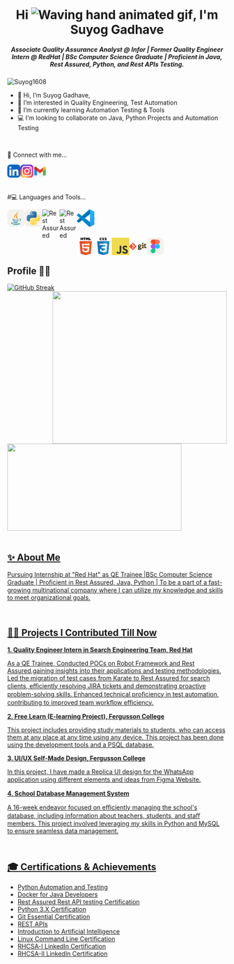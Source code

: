 <h1 align="center">Hi <img src="https://raw.githubusercontent.com/nixin72/nixin72/master/wave.gif"
         alt="Waving hand animated gif"
         height="45"
         width="45" />, I'm Suyog Gadhave</h1>
<h5 align="center">
Associate Quality Assurance Analyst @ Infor | Former Quality Engineer Intern @ RedHat | BSc Computer Science Graduate | Proficient in Java, Rest Assured, Python, and Rest APIs Testing.
</h5>
<p align="left"> <img src="https://komarev.com/ghpvc/?username=Suyog1608&label=Profile%20views&color=0e75b6&style=flat" alt="Suyog1608" /> </p>
<p>

- 👋 Hi, I’m Suyog Gadhave,
- 👀 I’m interested in Quality Engineering, Test Automation
- 🌱 I’m currently learning Automation Testing & Tools
- 💻 I’m looking to collaborate on Java, Python Projects and Automation Testing
<br />

🔗 Connect with me...

[<img align="left" alt="# | LinkedIn" width="30px" src="https://github.com/tandpfun/skill-icons/blob/main/icons/LinkedIn.svg"/>](https://www.linkedin.com/in/suyog-gadhave-b7424b248/)
[<img align="left" alt="#" width="30px" src="https://github.com/tandpfun/skill-icons/blob/main/icons/Instagram.svg" />](https://www.instagram.com/gadhave_suyog/)
[<img align="left" alt="#" width="30px" src="https://github.com/tandpfun/skill-icons/blob/main/icons/Gmail-Light.svg" />](gadhavesuyog@gmail.com/)

<br />
<br />
<br />

#💻 Languages and Tools...

[<img align="left" alt="Java" width="40px" src="https://github.com/tandpfun/skill-icons/blob/main/icons/Java-Light.svg"/>](https://www.java.com/en/)
[<img align="left" alt="Python" width="40px" src="https://github.com/tandpfun/skill-icons/blob/main/icons/Python-Light.svg"/>](https://www.python.org)
[<img align="left" alt="Rest Assured" width="40px" src="https://rest-assured.io/img/logo-transparent.png"/>](https://rest-assured.io/)
[<img align="left" alt="Rest Assured" width="40px" src="https://upload.wikimedia.org/wikipedia/commons/e/e4/Robot-framework-logo.png"/>](https://robotframework.org/)
[<img align="left" alt="Visual Studio Code" width="40px" src="https://raw.githubusercontent.com/github/explore/80688e429a7d4ef2fca1e82350fe8e3517d3494d/topics/visual-studio-code/visual-studio-code.png" />](https://code.visualstudio.com/)

<br />
<br />
<br />

[<img align="left" alt="HTML5" width="40px" src="https://raw.githubusercontent.com/github/explore/80688e429a7d4ef2fca1e82350fe8e3517d3494d/topics/html/html.png" />](https://www.w3schools.com/html/)
[<img align="left" alt="CSS3" width="40px" src="https://raw.githubusercontent.com/github/explore/80688e429a7d4ef2fca1e82350fe8e3517d3494d/topics/css/css.png" />](https://www.html.com/)
[<img align="left" alt="JavaScript" width="40px" src="https://raw.githubusercontent.com/github/explore/80688e429a7d4ef2fca1e82350fe8e3517d3494d/topics/javascript/javascript.png" />](https://www.javascript.com/)
[<img align="left" alt="Git" width="40px" src="https://raw.githubusercontent.com/github/explore/80688e429a7d4ef2fca1e82350fe8e3517d3494d/topics/git/git.png" />](https://git-scm.com/)
[<img align="left" alt="Figma" width="40px" src="https://github.com/tandpfun/skill-icons/blob/main/icons/Figma-Light.svg" />](https://www.figma.com/)

<br />
<br />

## Profile 👀🎩
<a align= "center" href="https://github.com/Suyog1608">
<a href="https://git.io/streak-stats"><img src="https://github-readme-streak-stats.herokuapp.com?user=Suyog1608" alt="GitHub Streak" />
<img align="right" height="350" width="400" src="https://cdn.dribbble.com/users/2238041/screenshots/4763918/working.gif" />
</p>
<img height="200px" width="400" src="https://github-readme-stats.vercel.app/api?username=Suyog1608&count_private=true&theme=radical&show_icons=true" />

<br />
<br />

## ✨ About Me
Pursuing Internship at "Red Hat" as QE Trainee |BSc Computer Science Graduate | Proﬁcient in Rest Assured, Java, Python | To be a part of a fast-growing multinational company where I can utilize my knowledge and skills to meet organizational goals.

<br />

## 👨‍💻 Projects I Contributed Till Now
<p><b> 1. Quality Engineer Intern in Search Engineering Team, Red Hat </b></p>
<p> As a QE Trainee,
         Conducted POCs on Robot Framework and Rest Assured,gaining insights into their applications and testing methodologies.
         Led the migration of test cases from Karate to Rest
         Assured for search clients, eﬃciently resolving JIRA
         tickets and demonstrating proactive problem-solving
         skills. Enhanced technical proﬁciency in test automation,
contributing to improved team workﬂow eﬃciency.</p> 

<p><b> 2. Free Learn (E-learning Project), Fergusson College </b></p>
<p> This project includes providing study materials to students, who can access them at any place at any time using any device. This project has been done using the development tools and a PSQL
database.</p> 

<p><b> 3. UI/UX Self-Made Design, Fergusson College </b></p>
<p> In this project, I have made a Replica UI design for the WhatsApp application using diﬀerent elements and ideas from Figma Website.</p> 

<p><b> 4. School Database Management System </b></p>
<p> A 16-week endeavor focused on eﬃciently managing the school's database, including information about teachers, students, and staﬀ members. This project involved leveraging my skills in Python and MySQL to ensure seamless data management.</p> 

<br />

## 🎓 Certifications & Achievements
- [Python Automation and Testing](https://www.linkedin.com/learning/certificates/1e4723098ee0ad71b83d289fe71fa15d86f64a48098d118432f6583689155389)       
- [Docker for Java Developers](https://www.udemy.com/certificate/UC-0feb361a-77c6-404e-ba76-683bb05f6e50/)
- [Rest Assured Rest API testing Certification](https://www.linkedin.com/learning/certificates/37ecc9ca16032edc9777a708e89c5ac10b2b58ff0558504379c253b98f87284a)
- [Python 3.X Certification](https://www.simplilearn.com/free-python-programming-course-skillup?utm_source=shared-certificate&utm_medium=shared-course&utm_campaign=shared-certificate-course-promotion)
- [Git Essential Certification](https://www.linkedin.com/learning/certificates/128afa2c68b821356b7957ceb85514d43e42ff3801481f72ee8d845d509cf4cc)
- [REST APIs](https://www.linkedin.com/learning/certificates/c4a580f1c7f142641196e55fbf185ff1fa81d112d5513c4de749ff102d3636e1)
- [Introduction to Artificial Intelligence](https://www.linkedin.com/learning/certificates/ca0d7a55d9eee0e0aff54e261c24cd28d7213eee7396413b195d2971cf65cb70)
- [Linux Command Line Certification](https://www.linkedin.com/learning/certificates/0ff93848d45fbd541be497ea1059be6345e533617570639aa9837b9851b42772)
- [RHCSA-I LinkedIn Certification](https://www.linkedin.com/learning/certificates/954f7fdec2fa97a6b794a432c4528fe950ce5164bae2f3bd48a84302173a1639)
- [RHCSA-II LinkedIn Certification](https://www.linkedin.com/learning/certificates/dd6a1b00586da10016d9f5b31bded8a6f84c95a65c1396b9222260f1d50992cc)
<!---
Suyog1608/Suyog1608 is a ✨ special ✨ repository because its `README.md` (this file) appears on your GitHub profile.
You can click the Preview link to take a look at your changes.
--->

